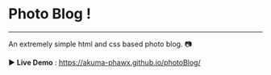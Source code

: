 # Photo Blog !

---

An extremely simple html and css based photo blog. :camera:

:arrow_forward: **Live Demo** : https://akuma-phawx.github.io/photoBlog/
